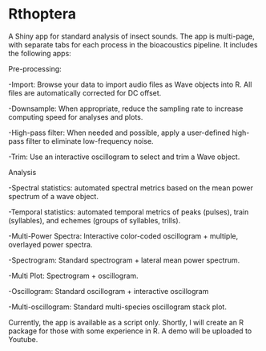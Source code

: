 # Rthoptera
A Shiny app for standard analysis of insect sounds. The app is multi-page, with separate tabs for each process in the bioacoustics pipeline. It includes the following apps:

Pre-processing:

-Import: Browse your data to import audio files as Wave objects into R. All files are automatically corrected for DC offset.

-Downsample: When appropriate, reduce the sampling rate to increase computing speed for analyses and plots. 

-High-pass filter: When needed and possible, apply a user-defined high-pass filter to eliminate low-frequency noise. 

-Trim: Use an interactive oscillogram to select and trim a Wave object. 


Analysis

-Spectral statistics: automated spectral metrics based on the mean power spectrum of a wave object. 

-Temporal statistics: automated temporal metrics of peaks (pulses), train (syllables), and echemes (groups of syllables, trills).
 
-Multi-Power Spectra: Interactive color-coded oscillogram + multiple, overlayed power spectra. 

-Spectrogram: Standard spectrogram + lateral mean power spectrum.

-Multi Plot: Spectrogram + oscillogram.

-Oscillogram: Standard oscillogram + interactive oscillogram

-Multi-oscillogram: Standard multi-species oscillogram stack plot.


Currently, the app is available as a script only. Shortly, I will create an R package for those with some experience in R. A demo will be uploaded to Youtube.
